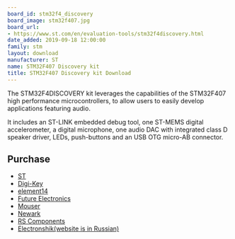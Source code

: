 ```yaml
---
board_id: stm32f4_discovery
board_image: stm32f407.jpg
board_url:
- https://www.st.com/en/evaluation-tools/stm32f4discovery.html
date_added: 2019-09-18 12:00:00
family: stm
layout: download
manufacturer: ST
name: STM32F407 Discovery kit
title: STM32F407 Discovery kit Download
---
```


The STM32F4DISCOVERY kit leverages the capabilities of the STM32F407 high performance microcontrollers, to allow users to easily develop applications featuring audio.

It includes an ST-LINK embedded debug tool, one ST-MEMS digital accelerometer, a digital microphone, one audio DAC with integrated class D speaker driver, LEDs, push-buttons and an USB OTG micro-AB connector.

## Purchase
* [ST](https://www.st.com/en/evaluation-tools/stm32f4discovery.html)
* [Digi-Key](https://www.digikey.com/products/en?WT.z_cid=sp_497_0928_buynow&Enterprise=44&lang=en&Vendor=497&mpart=STM32F407G-DISC1)
* [element14](https://nz.element14.com/stmicroelectronics/stm32f407g-disc1/dev-board-foundation-line-mcu/dp/2506840?ost=STM32F407G-DISC1&CMP=GRHS-1000962&ddkey=https%3ASearch)
* [Future Electronics](https://www.futureelectronics.com/search/?selectedTab=products&q=STM32F407G-DISC1%3AmanufacturerName%3ASTMicroelectronics)
* [Mouser](https://www.mouser.com/ProductDetail/STMicroelectronics/STM32F407G-DISC1?qs=sGAEpiMZZMu3sxpa5v1qrvO%2FQjIESWxJTP5oj%252Bcqf3k%3D)
* [Newark](https://www.newark.com/stmicroelectronics/stm32f407g-disc1/dev-board-foundation-line-mcu/dp/72Y1168?st=STM32F407G-DISC1)
* [RS Components](https://nz.rs-online.com/web/p/processor-microcontroller-development-kits/9107951/?relevancy-data=636F3D3126696E3D4931384E53656172636847656E65726963266C753D656E266D6D3D6D61746368616C6C7061727469616C26706D3D5E5B5C707B4C7D5C707B4E647D2D2C2F255C2E5D2B2426706F3D31313326736E3D592673723D2673743D4B4559574F52445F53494E474C455F414C5048415F4E554D455249432673633D592677633D4E4F4E45267573743D53544D333246343037472D4449534331267374613D53544D333246343037472D444953433126&searchHistory=%7B%22enabled%22%3Afalse%7D)
* [Electronshik(website is in Russian)](https://www.electronshik.ru/item/ST/STM32F407G-DISC1)
